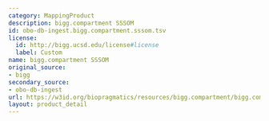```yaml
---
category: MappingProduct
description: bigg.compartment SSSOM
id: obo-db-ingest.bigg.compartment.sssom.tsv
license:
  id: http://bigg.ucsd.edu/license#license
  label: Custom
name: bigg.compartment SSSOM
original_source:
- bigg
secondary_source:
- obo-db-ingest
url: https://w3id.org/biopragmatics/resources/bigg.compartment/bigg.compartment.sssom.tsv
layout: product_detail
---
```

